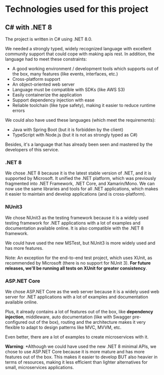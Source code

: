 ﻿# Technologies used for this project
## C# with .NET 8
The project is written in C# using .NET 8.0.

We needed a strongly typed, widely recognized language with excellent community support that could cope with making apis rest.
In addition, the language had to meet these constraints:
- A good working environment / development tools which supports out of the box, many features (like events, interfaces, etc.)
- Cross-platform support
- An object-oriented web server
- Language must be compatible with SDKs (like AWS S3)
- Easily containerize the application
- Support dependency injection with ease
- Reliable toolchain (like type safety), making it easier to reduce runtime errors

We could also have used these languages (which meet the requirements):
- Java with Spring Boot (but it is forbidden by the client)
- TypeScript with Node.js (but it is not as strongly typed as C#)

Besides, it's a language that has already been seen and mastered by the developers of this service.

### .NET 8
We chose .NET 8 because it is the latest stable version of .NET, and it is supported by Microsoft. 
It unified the .NET platform, which was previously fragmented into .NET Framework, .NET Core, and Xamarin/Mono.
We can now use the same libraries and tools for all .NET applications, which makes it easier to maintain and develop applications (and is cross-platform).

### NUnit3
We chose NUnit3 as the testing framework because it is a widely used testing framework for .NET applications with a lot of examples and documentation available online.
It is also compatible with the .NET 8 framework.

We could have used the new MSTest, but NUnit3 is more widely used and has more features.

Note: An exception for the end-to-end test project, which uses XUnit, as recommended by Microsoft (there is no support for NUnit 3).
**For future releases, we'll be running all tests on XUnit for greater consistency**.

### ASP.NET Core
We chose ASP.NET Core as the web server because it is a widely used web server for .NET applications with a lot of examples and documentation available online.

Plus, it already contains a lot of features out of the box, like **dependency injection**, middleware, auto documentation (like with Swagger pre-configured out of the box), routing and the architecture makes it very flexible to adapt to design patterns like MVC, MVVM, etc.

Even better, there are a lot of examples to create microservices with it.

**Warning**: *Although we could have used the new .NET 8 minimal APIs, we chose to use ASP.NET Core because it is more mature and has more features out of the box. This makes it easier to develop BUT also heavier in terms of resources, making it less efficient than lighter alternatives for small, microservices applications.